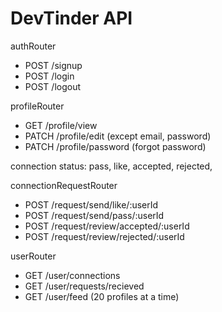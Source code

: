 # DevTinder API
authRouter
- POST /signup
- POST /login
- POST /logout

profileRouter
- GET /profile/view
- PATCH /profile/edit (except email, password)
- PATCH /profile/password (forgot password)


connection status: pass, like, accepted, rejected, 

connectionRequestRouter
- POST /request/send/like/:userId
- POST /request/send/pass/:userId
- POST /request/review/accepted/:userId
- POST /request/review/rejected/:userId

userRouter
- GET /user/connections
- GET /user/requests/recieved
- GET /user/feed (20 profiles at a time)

